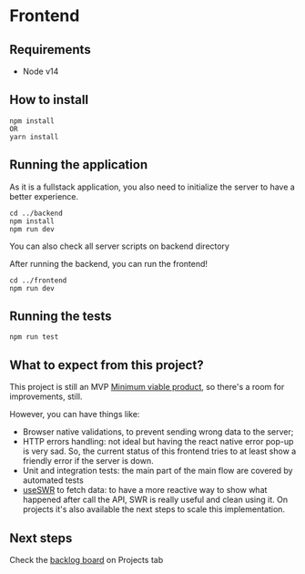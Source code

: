 # Frontend

## Requirements

- Node v14

## How to install

```
npm install
OR
yarn install
```

## Running the application

As it is a fullstack application, you also need to initialize the server to have a better experience.

```
cd ../backend
npm install
npm run dev
```

You can also check all server scripts on backend directory

After running the backend, you can run the frontend!

```
cd ../frontend
npm run dev
```

## Running the tests

```
npm run test
```

## What to expect from this project?

This project is still an MVP [Minimum viable product](https://en.wikipedia.org/wiki/Minimum_viable_product), so there's a room for improvements, still.

However, you can have things like:

- Browser native validations, to prevent sending wrong data to the server;
- HTTP errors handling: not ideal but having the react native error pop-up is very sad. So, the current status of this frontend tries to at least show a friendly error if the server is down.
- Unit and integration tests: the main part of the main flow are covered by automated tests
- [useSWR](https://swr.vercel.app/) to fetch data: to have a more reactive way to show what happened after call the API, SWR is really useful and clean using it. On projects it's also available the next steps to scale this implementation.

## Next steps

Check the [backlog board](https://github.com/users/joseliacosta/projects/1/views/1) on Projects tab
